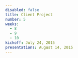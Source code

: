 ```yaml
---
disabled: false
title: Client Project
number: 5
weeks:
  - 8
  - 9
  - 10
kickoff: July 24, 2015
presentations: August 14, 2015
---
```

